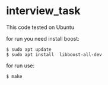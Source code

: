 # interview_task

This code tested on Ubuntu


for run you need install boost: 
```
$ sudo apt update
$ sudo apt install  libboost-all-dev
``` 
for run use:

```
$ make 
```